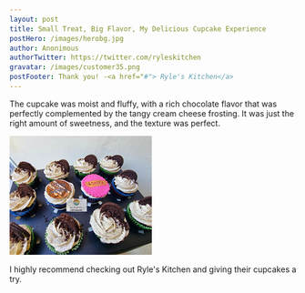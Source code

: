 ```yaml
---
layout: post
title: Small Treat, Big Flavor, My Delicious Cupcake Experience
postHero: /images/herobg.jpg
author: Anonimous
authorTwitter: https://twitter.com/ryleskitchen
gravatar: /images/customer35.png
postFooter: Thank you! -<a href="#"> Ryle's Kitchen</a>
---
```



The cupcake was moist and fluffy, with a rich chocolate flavor that was perfectly complemented by the tangy cream cheese frosting. It was just the right amount of sweetness, and the texture was perfect.

<img class="pull-left" src="/images/040523-3.png" alt="Cupcake"><br>

I highly recommend checking out Ryle's Kitchen and giving their cupcakes a try.